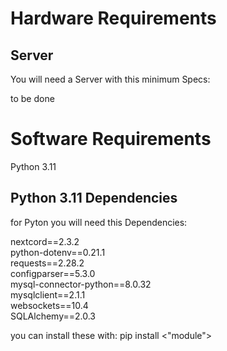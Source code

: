 # Hardware Requirements

## Server

You will need a Server with this minimum Specs: <br>

to be done


# Software Requirements

Python 3.11


## Python 3.11 Dependencies

for Pyton you will need this Dependencies:<br>

nextcord==2.3.2<br>
python-dotenv==0.21.1<br>
requests==2.28.2<br>
configparser==5.3.0<br>
mysql-connector-python==8.0.32<br>
mysqlclient==2.1.1<br>
websockets==10.4<br>
SQLAlchemy==2.0.3<br>

you can install these with: pip install <"module">